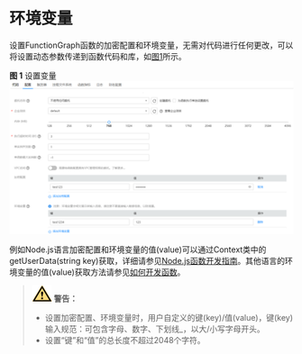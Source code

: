 # 环境变量<a name="ZH-CN_TOPIC_0149027365"></a>

设置FunctionGraph函数的加密配置和环境变量，无需对代码进行任何更改，可以将设置动态参数传递到函数代码和库，如[图1](#fig167011342519)所示。

**图 1**  设置变量<a name="fig167011342519"></a>  
![](figures/设置变量.png "设置变量")

例如Node.js语言加密配置和环境变量的值\(value\)可以通过Context类中的getUserData\(string key\)获取，详细请参见[Node.js函数开发指南](https://support.huaweicloud.com/devg-functiongraph/functiongraph_02_0410.html)。其他语言的环境变量的值\(value\)获取方法请参见[如何开发函数](https://support.huaweicloud.com/devg-functiongraph/functiongraph_02_0400.html)。

>![](public_sys-resources/icon-warning.gif) **警告：** 
>-   设置加密配置、环境变量时，用户自定义的键\(key\)/值\(value\)，键\(key\)输入规范：可包含字母、数字、下划线\_，以大/小写字母开头。
>-   设置“键”和“值”的总长度不超过2048个字符。

